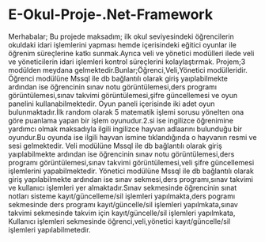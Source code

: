 # E-Okul-Proje-.Net-Framework
Merhabalar;
Bu projede maksadım;  ilk okul seviyesindeki öğrencilerin  okuldaki idari işlemlerini yapması hemde içerisindeki eğitici oyunlar ile öğrenim süreçlerine katkı sunmak.Ayrıca veli ve yönetici modülleri ilede veli ve yöneticilerin idari işlemleri kontrol süreçlerini kolaylaştırmak.
Projem;3 modülden meydana gelmektedir.Bunlar;Öğrenci,Veli,Yönetici modülleridir.
Öğrenci modülüne Mssql ile db bağlantılı olarak giriş yaıplabilmekte ardından ise öğrencinin sınav notu görüntülemesi,ders programı görüntülemesi,sınav takvimi görüntülemesi,şifre güncellemesi ve oyun panelini kullanabilmektedir.
Oyun paneli içerisinde iki adet oyun bulunmaktadır.İlk random olarak 5 matematik işlemi sorusu yönelten ona göre puanlama yapan bir işlem oyunudur.2.si ise ingilizce öğrenimine yardımcı olmak maksadıyla ilgili ingilizce hayvan adlaarını bulunduğu bir oyundur.Bu oyunda ise ilgili hayvan ismine tıklandığında o hayvanın resmi ve sesi gelmektedir.
Veli modülüne Mssql ile db bağlantılı olarak giriş yaıplabilmekte ardından ise öğrencinin sınav notu görüntülemesi,ders programı görüntülemesi,sınav takvimi görüntülemesi,veli şifre güncellemesi işlemlerini yapabilmektedir.
Yönetici modülüne Mssql ile db bağlantılı olarak giriş yapılabilmekte ardından ise sınav sekmesi,ders programı,sınav takvimi ve kullanıcı işlemleri yer almaktadır.Sınav sekmesinde öğrencinin sınat notları sisteme kayıt/güncelleme/sil işlemleri yapılmakta,ders pogramı sekmesinde ders programı kayıt/güncelle/sil işlemleri yapılmkata,sınav takvimi sekmesinde  takvim için kayıt/güncelle/sil işlemleri yapılmkata,
Kullanıcı işlemleri sekmesinde öğrenci,veli,yönetici  kayıt/güncelle/sil işlemleri yapılabilmetedir.
